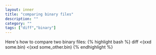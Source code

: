```yaml
---
layout: inner
title: "comparing binary files"
description: ""
category: ""
tags: ["diff","binary"]
---
```

Here's how to compare two binary files:
{% highlight bash %}
diff <(xxd some.bin) <(xxd some_other.bin)
{% endhighlight %}
